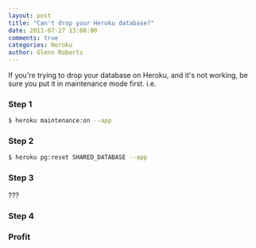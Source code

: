 ```yaml
---
layout: post
title: "Can't drop your Heroku database?"
date: 2011-07-27 13:08:00
comments: true
categories: Heroku
author: Glenn Roberts
---
```


If you're trying to drop your database on Heroku, and it's not working, be sure you put it in maintenance mode first. i.e.

### Step 1

``` bash
$ heroku maintenance:on --app
```

### Step 2

``` bash
$ heroku pg:reset SHARED_DATABASE --app
```

### Step 3

???

### Step 4

### Profit
